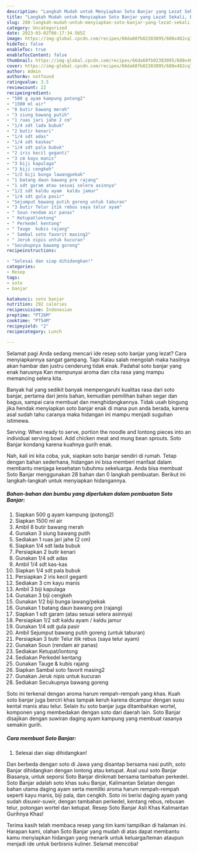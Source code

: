 ```yaml
---
description: "Langkah Mudah untuk Menyiapkan Soto Banjar yang Lezat Sekali, Buat Buka Puasa}"
title: "Langkah Mudah untuk Menyiapkan Soto Banjar yang Lezat Sekali, Buat Buka Puasa}"
slug: 288-langkah-mudah-untuk-menyiapkan-soto-banjar-yang-lezat-sekali-buat-buka-puasa
category: Uncategorized
date: 2023-03-02T06:17:34.565Z
image: https://img-global.cpcdn.com/recipes/66da60fb02383095/680x482cq70/soto-banjar-foto-resep-utama.jpg
hideToc: false
enableToc: true
enableTocContent: false
thumbnail: https://img-global.cpcdn.com/recipes/66da60fb02383095/680x482cq70/soto-banjar-foto-resep-utama.jpg
cover: https://img-global.cpcdn.com/recipes/66da60fb02383095/680x482cq70/soto-banjar-foto-resep-utama.jpg
author: Admin
authorAv: notfound
ratingvalue: 3.5
reviewcount: 22
recipeingredient:
- "500 g ayam kampung potong2"
- "1500 ml air"
- "8 butir bawang merah"
- "3 siung bawang putih"
- "1 ruas jari jahe 2 cm"
- "1/4 sdt lada bubuk"
- "2 butir kenari"
- "1/4 sdt adas"
- "1/4 sdt kaskas"
- "1/4 sdt pala bubuk"
- "2 iris kecil geganti"
- "3 cm kayu manis"
- "3 biji kapulaga"
- "3 biji cengkeh"
- "1/2 biji bunga lawangpekak"
- "1 batang daun bawang pre rajang"
- "1 sdt garam atau sesuai selera asinnya"
- "1/2 sdt kaldu ayam  kaldu jamur"
- "1/4 sdt gula pasir"
- "Sejumput bawang putih goreng untuk taburan"
- "3 butir Telur itik rebus saya telur ayam"
- " Soun rendam air panas"
- " Ketupatlontong"
- " Perkedel kentang"
- " Tauge  kubis rajang"
- " Sambal soto favorit masing2"
- " Jeruk nipis untuk kucuran"
- "Secukupnya bawang goreng"
recipeinstructions:

- "Selesai dan siap dihidangkan!"
categories:
- Resep
tags:
- soto
- banjar

katakunci: soto banjar 
nutrition: 292 calories
recipecuisine: Indonesian
preptime: "PT26M"
cooktime: "PT54M"
recipeyield: "2"
recipecategory: Lunch

---
```



Selamat pagi Anda sedang mencari ide resep soto banjar yang lezat? Cara menyiapkannya sangat gampang. Tapi Kalau salah mengolah maka hasilnya akan hambar dan justru cenderung tidak enak. Padahal soto banjar yang enak harusnya Kan mempunyai aroma dan cita rasa yang mampu memancing selera kita.


Banyak hal yang sedikit banyak mempengaruhi kualitas rasa dari soto banjar, pertama dari jenis bahan, kemudian pemilihan bahan segar dan bagus, sampai cara membuat dan menghidangkannya. Tidak usah bingung jika hendak menyiapkan soto banjar enak di mana pun anda berada, karena asal sudah tahu caranya maka hidangan ini mampu menjadi suguhan istimewa.

Serving: When ready to serve, portion the noodle and lontong pieces into an individual serving bowl. Add chicken meat and mung bean sprouts. Soto Banjar kondang karena kuahnya gurih enak.


Nah, kali ini kita coba, yuk, siapkan soto banjar sendiri di rumah. Tetap dengan bahan sederhana, hidangan ini bisa memberi manfaat dalam membantu menjaga kesehatan tubuhmu sekeluarga. Anda bisa membuat Soto Banjar menggunakan 28 bahan dan 0 langkah pembuatan. Berikut ini langkah-langkah untuk menyiapkan hidangannya.

<!--inarticleads1-->

##### Bahan-bahan dan bumbu yang diperlukan dalam pembuatan Soto Banjar:

1. Siapkan 500 g ayam kampung (potong2)
1. Siapkan 1500 ml air
1. Ambil 8 butir bawang merah
1. Gunakan 3 siung bawang putih
1. Sediakan 1 ruas jari jahe (2 cm)
1. Siapkan 1/4 sdt lada bubuk
1. Persiapkan 2 butir kenari
1. Gunakan 1/4 sdt adas
1. Ambil 1/4 sdt kas-kas
1. Siapkan 1/4 sdt pala bubuk
1. Persiapkan 2 iris kecil geganti
1. Sediakan 3 cm kayu manis
1. Ambil 3 biji kapulaga
1. Gunakan 3 biji cengkeh
1. Gunakan 1/2 biji bunga lawang/pekak
1. Gunakan 1 batang daun bawang pre (rajang)
1. Siapkan 1 sdt garam (atau sesuai selera asinnya)
1. Persiapkan 1/2 sdt kaldu ayam / kaldu jamur
1. Gunakan 1/4 sdt gula pasir
1. Ambil Sejumput bawang putih goreng (untuk taburan)
1. Persiapkan 3 butir Telur itik rebus (saya telur ayam)
1. Gunakan  Soun (rendam air panas)
1. Sediakan  Ketupat/lontong
1. Sediakan  Perkedel kentang
1. Gunakan  Tauge &amp; kubis rajang
1. Siapkan  Sambal soto favorit masing2
1. Gunakan  Jeruk nipis untuk kucuran
1. Sediakan Secukupnya bawang goreng


Soto ini terkenal dengan aroma harum rempah-rempah yang khas. Kuah soto banjar juga berciri khas tampak keruh karena dicampur dengan susu kental manis atau telur. Selain itu soto banjar juga ditambahkan wortel, komponen yang membedakan dengan soto dari daerah lain. Soto Banjar disajikan dengan suwiran daging ayam kampung yang membuat rasanya semakin gurih. 

<!--inarticleads2-->

##### Cara membuat Soto Banjar:


1. Selesai dan siap dihidangkan!

Dan berbeda dengan soto di Jawa yang disantap bersama nasi putih, soto Banjar dihidangkan dengan lontong atau ketupat. Asal usul soto Banjar Biasanya, untuk seporsi Soto Banjar dinikmati bersama tambahan perkedel. Soto Banjar adalah soto khas suku Banjar, Kalimantan Selatan dengan bahan utama daging ayam serta memiliki aroma harum rempah-rempah seperti kayu manis, biji pala, dan cengkih. Soto ini berisi daging ayam yang sudah disuwir-suwir, dengan tambahan perkedel, kentang rebus, rebusan telur, potongan wortel dan ketupat. Resep Soto Banjar Asli Khas Kalimantan Gurihnya Khas! 

Terima kasih telah membaca resep yang tim kami tampilkan di halaman ini. Harapan kami, olahan Soto Banjar yang mudah di atas dapat membantu kamu menyiapkan hidangan yang menarik untuk keluarga/teman ataupun menjadi ide untuk berbisnis kuliner. Selamat mencoba!

